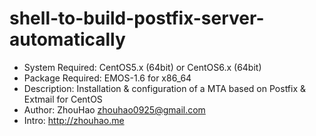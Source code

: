 shell-to-build-postfix-server-automatically
===========================================

- System Required:  CentOS5.x (64bit) or CentOS6.x (64bit)
- Package Required:   EMOS-1.6 for x86_64
- Description:  Installation & configuration of a MTA based on Postfix & Extmail for CentOS
- Author: ZhouHao <zhouhao0925@gmail.com>
- Intro:  http://zhouhao.me
